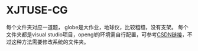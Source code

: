 # XJTUSE-CG

每个文件夹对应一道题， globe是大作业，地球仪，比较粗糙，没有支架。
每个文件夹都是visual studio项目，opengl的环境需自行配置，可参考[CSDN链接](https://blog.csdn.net/weixin_41962350/article/details/109345558)，不过这种方法需要修改系统的文件夹。
